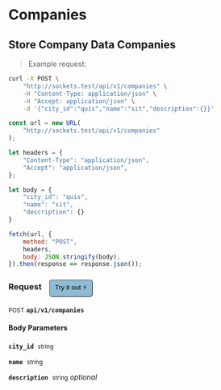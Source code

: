 # Companies


## Store Company Data Companies




> Example request:

```bash
curl -X POST \
    "http://sockets.test/api/v1/companies" \
    -H "Content-Type: application/json" \
    -H "Accept: application/json" \
    -d '{"city_id":"quis","name":"sit","description":{}}'

```

```javascript
const url = new URL(
    "http://sockets.test/api/v1/companies"
);

let headers = {
    "Content-Type": "application/json",
    "Accept": "application/json",
};

let body = {
    "city_id": "quis",
    "name": "sit",
    "description": {}
}

fetch(url, {
    method: "POST",
    headers,
    body: JSON.stringify(body),
}).then(response => response.json());
```


<div id="execution-results-POSTapi-v1-companies" hidden>
    <blockquote>Received response<span id="execution-response-status-POSTapi-v1-companies"></span>:</blockquote>
    <pre class="json"><code id="execution-response-content-POSTapi-v1-companies"></code></pre>
</div>
<div id="execution-error-POSTapi-v1-companies" hidden>
    <blockquote>Request failed with error:</blockquote>
    <pre><code id="execution-error-message-POSTapi-v1-companies"></code></pre>
</div>
<form id="form-POSTapi-v1-companies" data-method="POST" data-path="api/v1/companies" data-authed="0" data-hasfiles="0" data-headers='{"Content-Type":"application\/json","Accept":"application\/json"}' onsubmit="event.preventDefault(); executeTryOut('POSTapi-v1-companies', this);">
<h3>
    Request&nbsp;&nbsp;&nbsp;
        <button type="button" style="background-color: #8fbcd4; padding: 5px 10px; border-radius: 5px; border-width: thin;" id="btn-tryout-POSTapi-v1-companies" onclick="tryItOut('POSTapi-v1-companies');">Try it out ⚡</button>
    <button type="button" style="background-color: #c97a7e; padding: 5px 10px; border-radius: 5px; border-width: thin;" id="btn-canceltryout-POSTapi-v1-companies" onclick="cancelTryOut('POSTapi-v1-companies');" hidden>Cancel</button>&nbsp;&nbsp;
    <button type="submit" style="background-color: #6ac174; padding: 5px 10px; border-radius: 5px; border-width: thin;" id="btn-executetryout-POSTapi-v1-companies" hidden>Send Request 💥</button>
    </h3>
<p>
<small class="badge badge-black">POST</small>
 <b><code>api/v1/companies</code></b>
</p>
<h4 class="fancy-heading-panel"><b>Body Parameters</b></h4>
<p>
<b><code>city_id</code></b>&nbsp;&nbsp;<small>string</small>  &nbsp;
<input type="text" name="city_id" data-endpoint="POSTapi-v1-companies" data-component="body" required  hidden>
<br>

</p>
<p>
<b><code>name</code></b>&nbsp;&nbsp;<small>string</small>  &nbsp;
<input type="text" name="name" data-endpoint="POSTapi-v1-companies" data-component="body" required  hidden>
<br>

</p>
<p>
<b><code>description</code></b>&nbsp;&nbsp;<small>string</small>     <i>optional</i> &nbsp;
<input type="text" name="description" data-endpoint="POSTapi-v1-companies" data-component="body"  hidden>
<br>

</p>

</form>



